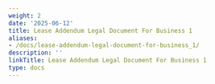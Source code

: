 ```yaml
---
weight: 2
date: '2025-06-12'
title: Lease Addendum Legal Document For Business 1
aliases:
- /docs/lease-addendum-legal-document-for-business_1/
description: ''
linkTitle: Lease Addendum Legal Document For Business 1
type: docs
---
```


